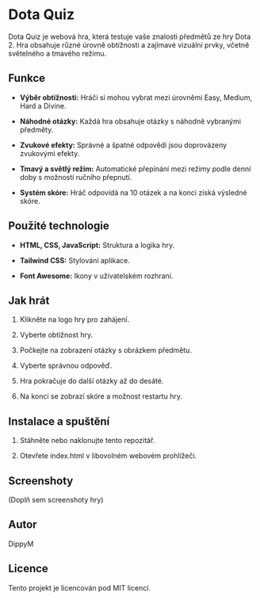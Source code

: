 # Dota Quiz

Dota Quiz je webová hra, která testuje vaše znalosti předmětů ze hry Dota 2. Hra obsahuje různé úrovně obtížnosti a zajímavé vizuální prvky, včetně světelného a tmavého režimu.

## Funkce

- **Výběr obtížnosti:** Hráči si mohou vybrat mezi úrovněmi Easy, Medium, Hard a Divine.

- **Náhodné otázky:** Každá hra obsahuje otázky s náhodně vybranými předměty.

- **Zvukové efekty:** Správné a špatné odpovědi jsou doprovázeny zvukovými efekty.

- **Tmavý a světlý režim:** Automatické přepínání mezi režimy podle denní doby s možností ručního přepnutí.

- **Systém skóre:** Hráč odpovídá na 10 otázek a na konci získá výsledné skóre.

## Použité technologie

- **HTML, CSS, JavaScript:** Struktura a logika hry.

- **Tailwind CSS:** Stylování aplikace.

- **Font Awesome:** Ikony v uživatelském rozhraní.

## Jak hrát

1. Klikněte na logo hry pro zahájení.

2. Vyberte obtížnost hry.

3. Počkejte na zobrazení otázky s obrázkem předmětu.

4. Vyberte správnou odpověď.

5. Hra pokračuje do další otázky až do desáté.

6. Na konci se zobrazí skóre a možnost restartu hry.

## Instalace a spuštění

1. Stáhněte nebo naklonujte tento repozitář.

2. Otevřete index.html v libovolném webovém prohlížeči.

## Screenshoty

(Doplň sem screenshoty hry)

## Autor

DippyM

## Licence

Tento projekt je licencován pod MIT licencí.
